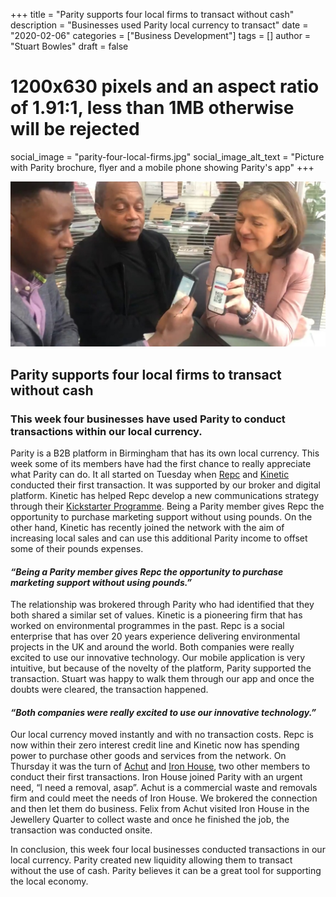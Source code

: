 +++
title = "Parity supports four local firms to transact without cash"
description = "Businesses used Parity local currency to transact"
date = "2020-02-06"
categories = ["Business Development"]
tags = []
author = "Stuart Bowles"
draft = false
# 1200x630 pixels and an aspect ratio of 1.91:1, less than 1MB otherwise will be rejected
social_image = "parity-four-local-firms.jpg"
social_image_alt_text = "Picture with Parity brochure, flyer and a mobile phone showing Parity's app"
+++

![Parity Four Local Firms](parity-four-local-firms.jpg)

## Parity supports four local firms to transact without cash

### This week four businesses have used Parity to conduct transactions within our local currency.

Parity is a B2B platform in Birmingham that has its own local currency. This week some of its members have had the first chance to really appreciate what Parity can do. It all started on Tuesday when [Repc](https://repcltd.co.uk) and [Kinetic](https://kineticpr.co.uk) conducted their first transaction. It was supported by our broker and digital platform. Kinetic has helped Repc develop a new communications strategy through their [Kickstarter Programme](https://www.kinetickickstarter.co.uk/). Being a Parity member gives Repc the opportunity to purchase marketing support without using pounds. On the other hand, Kinetic has recently joined the network with the aim of increasing local sales and can use this additional Parity income to offset some of their pounds expenses. 

#### _“Being a Parity member gives Repc the opportunity to purchase marketing support without using pounds.”_

The relationship was brokered through Parity who had identified that they both shared a similar set of values. Kinetic is a pioneering firm that has worked on environmental programmes in the past. Repc is a social enterprise that has over 20 years experience delivering environmental projects in the UK and around the world. Both companies were really excited to use our innovative technology. Our mobile application is very intuitive, but because of the novelty of the platform, Parity supported the transaction. Stuart was happy to walk them through our app and once the doubts were cleared, the transaction happened. 

#### _“Both companies were really excited to use our innovative technology.”_

Our local currency moved instantly and with no transaction costs. Repc is now within their zero interest credit line and Kinetic now has spending power to purchase other goods and services from the network. On Thursday it was the turn of [Achut](https://achut.co.uk/) and [Iron House](https://iron-house.co.uk/), two other members to conduct their first transactions. Iron House joined Parity with an urgent need, “I need a removal, asap”. Achut is a commercial waste and removals firm and could meet the needs of Iron House. We brokered the connection and then let them do business. Felix from Achut visited Iron House in the Jewellery Quarter to collect waste and once he finished the job, the transaction was conducted onsite.

In conclusion, this week four local businesses conducted transactions in our local currency. Parity created new liquidity allowing them to transact without the use of cash. Parity believes it can be a great tool for supporting the local economy.
